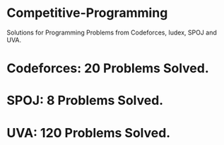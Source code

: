 # Competitive-Programming
Solutions for Programming Problems from Codeforces, Iudex, SPOJ and UVA.

# Codeforces: 20 Problems Solved.
# SPOJ: 8 Problems Solved.
# UVA: 120 Problems Solved.
